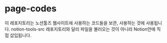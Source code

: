 # page-codes
이 레포지토리는 노션툴즈 웹사이트에 사용하는 코드들을 보관, 사용하는 것에 사용됩니다.
notion-tools-src 레포지토리와 달리 파일을 불러오는 것이 아니라 Notion안에 직접 삽입됩니다.
